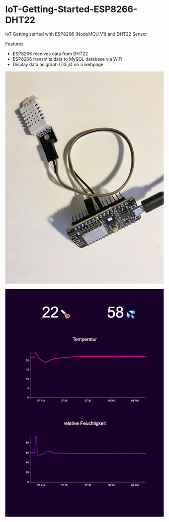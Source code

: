 # IoT-Getting-Started-ESP8266-DHT22
IoT Getting started with ESP8266 (NodeMCU V1) and DHT22 Sensor

Features:

* ESP8266 receives data from DHT22
* ESP8266 transmits data to MySQL database via WiFi
* Display data as graph (D3.js) on a webpage

![esp8266 dht22 cable connection](esp8266-dht22-connection.jpg)

![web dashboard with 3d.js](esp8266-dht22-dashboard.png)
